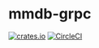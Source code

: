 # mmdb-grpc

[![crates.io](https://meritbadge.herokuapp.com/mmdb-grpc)](https://crates.io/crates/mmdb-grpc)
[![CircleCI](https://circleci.com/gh/tkrs/mmdb-grpc.svg?style=svg)](https://circleci.com/gh/tkrs/mmdb-grpc)
